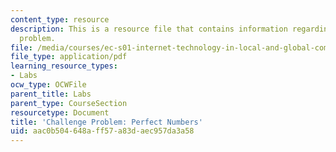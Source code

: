 ```yaml
---
content_type: resource
description: This is a resource file that contains information regarding challenge
  problem.
file: /media/courses/ec-s01-internet-technology-in-local-and-global-communities-spring-2005-summer-2005/aac0b504648aff57a83daec957da3a58_MITEC_S01S05_perf_numb.pdf
file_type: application/pdf
learning_resource_types:
- Labs
ocw_type: OCWFile
parent_title: Labs
parent_type: CourseSection
resourcetype: Document
title: 'Challenge Problem: Perfect Numbers'
uid: aac0b504-648a-ff57-a83d-aec957da3a58
---
```

